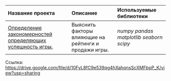 | Название проекта | Описание | Используемые библиотеки | 
| :---------------------- | :---------------------- | :---------------------- |
| [Определение закономерностей определяющих успешность игры.](game_sales_analysis) | Выяснить факторы влияющие на рейтинги и продажи игры. | *numpy* *pandas* *matplotlib* *seaborn* *scipy* |

Ссылка: https://drive.google.com/file/d/10FyL8fC9e539qg4hXahqnsScXMFbpP_K/view?usp=sharing